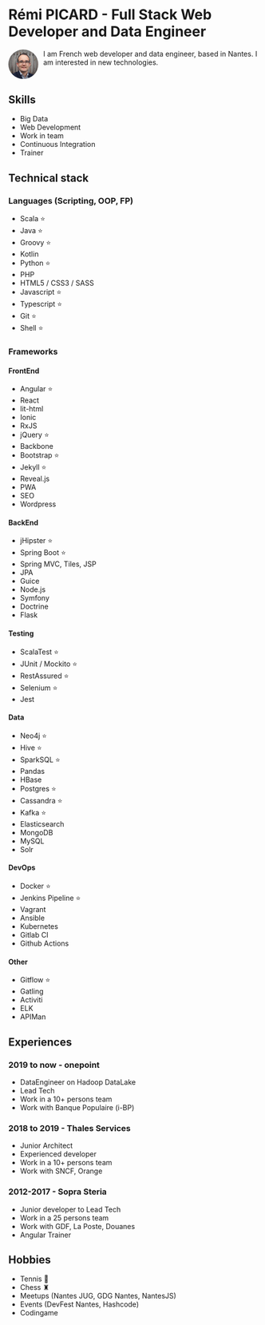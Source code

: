 # Rémi PICARD - Full Stack Web Developer and Data Engineer

<img src="assets/remi_picard.jpg" alt="Rémi PICARD" title="Rémi PICARD" style="border-radius: 50%;float:left;width: 60px;margin-right: 10px;"/>
I am French web developer and data engineer, based in Nantes. I am interested in new technologies.

<div style="clear:both;"></div>

## Skills

- Big Data
- Web Development
- Work in team
- Continuous Integration
- Trainer

## Technical stack

### Languages (Scripting, OOP, FP)

- Scala ⭐
- Java ⭐
- Groovy ⭐
- Kotlin
- Python ⭐
- PHP
- HTML5 / CSS3 / SASS
- Javascript ⭐
- Typescript ⭐
- Git ⭐
- Shell ⭐

### Frameworks

#### FrontEnd

- Angular ⭐
- React
- lit-html
- Ionic
- RxJS
- jQuery ⭐
- Backbone
- Bootstrap ⭐
- Jekyll ⭐
- Reveal.js
- PWA
- SEO
- Wordpress

#### BackEnd

- jHipster ⭐
- Spring Boot ⭐
- Spring MVC, Tiles, JSP
- JPA
- Guice
- Node.js
- Symfony
- Doctrine
- Flask

#### Testing

- ScalaTest ⭐
- JUnit / Mockito ⭐
- RestAssured ⭐
- Selenium ⭐
- Jest

#### Data

- Neo4j ⭐
- Hive ⭐
- SparkSQL ⭐
- Pandas
- HBase
- Postgres ⭐
- Cassandra ⭐
- Kafka ⭐
- Elasticsearch
- MongoDB
- MySQL
- Solr

#### DevOps

- Docker ⭐
- Jenkins Pipeline ⭐
- Vagrant
- Ansible
- Kubernetes
- Gitlab CI
- Github Actions

#### Other

- Gitflow ⭐
- Gatling
- Activiti
- ELK
- APIMan

## Experiences

### 2019 to now - onepoint

- DataEngineer on Hadoop DataLake
- Lead Tech
- Work in a 10+ persons team
- Work with Banque Populaire (i-BP)

### 2018 to 2019 - Thales Services

- Junior Architect
- Experienced developer
- Work in a 10+ persons team
- Work with SNCF, Orange

### 2012-2017 - Sopra Steria

- Junior developer to Lead Tech
- Work in a 25 persons team
- Work with GDF, La Poste, Douanes
- Angular Trainer

## Hobbies

- Tennis 🎾
- Chess ♜
- Meetups (Nantes JUG, GDG Nantes, NantesJS)
- Events (DevFest Nantes, Hashcode)
- Codingame
